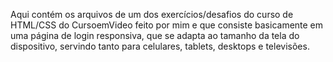 Aqui contém os arquivos de um dos exercícios/desafios do curso de HTML/CSS do CursoemVideo feito por mim e que consiste basicamente em uma página de login responsiva, que se adapta ao tamanho da tela do dispositivo, servindo tanto para celulares, tablets, desktops e televisões.
